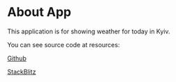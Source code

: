 # About App

This application is for showing weather for today in Kyiv.

You can see source code at resources:

[Github](https://github.com/Pan1k/weather-app)

[StackBlitz](https://stackblitz.com/edit/angular-ivy-f4xudk)
